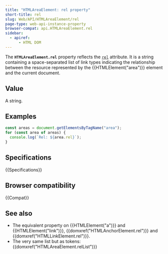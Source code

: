 ```yaml
---
title: "HTMLAreaElement: rel property"
short-title: rel
slug: Web/API/HTMLAreaElement/rel
page-type: web-api-instance-property
browser-compat: api.HTMLAreaElement.rel
sidebar:
  - apiref:
      - HTML DOM
---
```


The **`HTMLAreaElement.rel`** property reflects the [`rel`](/en-US/docs/Web/HTML/Reference/Attributes/rel) attribute. It is a string containing a space-separated list of link types indicating the relationship between the resource represented by the {{HTMLElement("area")}} element and the current document.

## Value

A string.

## Examples

```js
const areas = document.getElementsByTagName("area");
for (const area of areas) {
  console.log(`Rel: ${area.rel}`);
}
```

## Specifications

{{Specifications}}

## Browser compatibility

{{Compat}}

## See also

- The equivalent property on {{HTMLElement("a")}} and {{HTMLElement("link")}},
  {{domxref("HTMLAnchorElement.rel")}} and {{domxref("HTMLLinkElement.rel")}}.
- The very same list but as tokens: {{domxref("HTMLAreaElement.relList")}}
